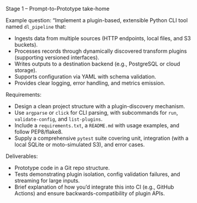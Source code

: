 Stage 1 – Prompt-to-Prototype take-home

Example question:
“Implement a plugin-based, extensible Python CLI tool named `dl_pipeline` that:
  - Ingests data from multiple sources (HTTP endpoints, local files, and S3 buckets).
  - Processes records through dynamically discovered transform plugins (supporting versioned interfaces).
  - Writes outputs to a destination backend (e.g., PostgreSQL or cloud storage).
  - Supports configuration via YAML with schema validation.
  - Provides clear logging, error handling, and metrics emission.

Requirements:
  - Design a clean project structure with a plugin-discovery mechanism.
  - Use `argparse` or `click` for CLI parsing, with subcommands for `run`, `validate-config`, and `list-plugins`.
  - Include a `requirements.txt`, a `README.md` with usage examples, and follow PEP8/flake8.
  - Supply a comprehensive `pytest` suite covering unit, integration (with a local SQLite or moto-simulated S3), and error cases.

Deliverables:
  - Prototype code in a Git repo structure.
  - Tests demonstrating plugin isolation, config validation failures, and streaming for large inputs.
  - Brief explanation of how you’d integrate this into CI (e.g., GitHub Actions) and ensure backwards-compatibility of plugin APIs.